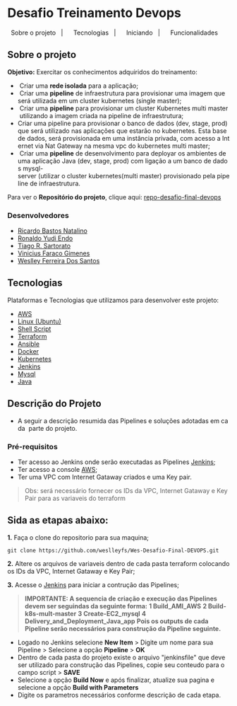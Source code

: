 # Desafio Treinamento Devops
</h3>
<p align="center">
  <a href="#sobre o projeto">Sobre o projeto</a>&nbsp;&nbsp;&nbsp;|&nbsp;&nbsp;&nbsp;
  <a href="#tecnologias">Tecnologias</a>&nbsp;&nbsp;&nbsp;|&nbsp;&nbsp;&nbsp;
  <a href="#iniciando">Iniciando</a>&nbsp;&nbsp;&nbsp;|&nbsp;&nbsp;&nbsp;
  <a href="#funcionalidades">Funcionalidades</a>
</p>

## Sobre o projeto

**Objetivo:** Exercitar os conhecimentos adquiridos do treinamento:

-  Criar uma **rede isolada** para a aplicação;
-  Criar uma **pipeline** de infraestrutura para provisionar uma imagem que será utilizada em um cluster kubernetes (single master);
-  Criar uma **pipeline** para provisionar um cluster Kubernetes multi master utilizando a imagem criada na pipeline de infraestrutura;
- Criar uma pipeline para provisionar o banco de dados (dev, stage, prod) que será utilizado nas aplicações que estarão no kubernetes. Esta base de dados, será provisionada em uma instância privada, com acesso a Internet via Nat Gateway na mesma vpc do kubernetes multi master;
-  Criar uma **pipeline** de desenvolvimento para deployar os ambientes de uma aplicação Java (dev, stage, prod) com ligação a um banco de dados mysql-server (utilizar o cluster kubernetes(multi master) provisionado pela pipeline de infraestrutura.
  
Para ver o **Repositório do projeto**, clique aqui: [repo-desafio-final-devops](https://github.com/weslleyfs/Wes-Desafio-Final-Devops)</br>

### Desenvolvedores

- [Ricardo Bastos Natalino](https://github.com/)
- [Ronaldo Yudi Endo](https://github.com/ryudik)
- [Tiago R. Sartorato](https://github.com/tgosartorato)
- [Vinicius Faraco Gimenes](https://github.com/vinigim)
- [Weslley Ferreira Dos Santos](https://github.com/weslleyfs)

## Tecnologias

Plataformas e Tecnologias que utilizamos para desenvolver este projeto:

- [AWS](https://aws.amazon.com/)
- [Linux (Ubuntu)](https://ubuntu.com/)
- [Shell Script](https://www.gnu.org/software/bash/)
- [Terraform](https://www.terraform.io/)
- [Ansible](https://www.ansible.com/)
- [Docker](https://www.docker.com/)
- [Kubernetes](https://kubernetes.io/)
- [Jenkins](https://www.jenkins.io/)
- [Mysql](https://www.mysql.com//)
- [Java](https://www.java.com/)

## Descrição do Projeto

  - A seguir a descrição resumida das Pipelines e soluções adotadas em cada  parte do projeto.
  
### Pré-requisitos

- Ter acesso ao Jenkins onde serão executadas as Pipelines [Jenkins](http://18.230.108.101:8080/);
- Ter acesso a console [AWS](https://console.aws.amazon.com/console/home?nc2=h_ct&src=header-signin);
- Ter uma VPC com Internet Gataway criados e uma Key pair.
> Obs: será necessário fornecer os IDs da VPC, Internet Gataway e Key Pair para as variaveis do terraform

## Sida as etapas abaixo:

**1.** Faça o clone do repositorio para sua maquina;

~~~~
git clone https://github.com/weslleyfs/Wes-Desafio-Final-DEVOPS.git
~~~~

**2.** Altere os arquivos de variaveis dentro de cada pasta terraform colocando os IDs da VPC, Internet Gataway e Key Pair;

**3.** Acesse o [Jenkins](http://18.230.108.101:8080/) para iniciar a contrução das Pipelines;
> **IMPORTANTE: A sequencia de criação e execução das Pipelines devem ser seguindas da seguinte forma:**
> **1 Build_AMI_AWS**
> **2 Build-k8s-mult-master**
> **3 Create-EC2_mysql**
> **4 Delivery_and_Deployment_Java_app**
> **Pois os outputs de cada Pipeline serão necessários para construção da Pipeline seguinte.**

* Logado no Jenkins selecione **New Item** > Digite um nome para sua Pipeline > Selecione a opção **Pipeline** > **OK**
* Dentro de cada pasta do projeto existe o arquivo "jenkinsfile" que deve ser utilizado para construção das Pipelines, copie seu conteudo para o campo script > **SAVE**
* Selecione a opção **Build Now** e após finalizar, atualize sua pagina e selecione a opção **Build with Parameters**
* Digite os parametros necessários conforme descrição de cada etapa.
 